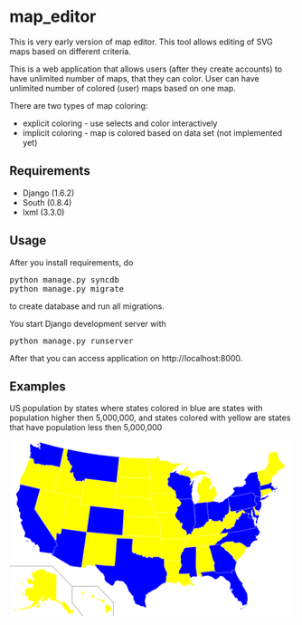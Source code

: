 map_editor
==========

This is very early version of map editor. This tool allows editing of SVG maps based on different criteria.

This is a web application that allows users (after they create accounts) to have unlimited number of maps, that they can color. User can have unlimited number of colored (user) maps based on one map.

There are two types of map coloring:
* explicit coloring - use selects and color interactively
* implicit coloring - map is colored based on data set (not implemented yet)

Requirements
------------
* Django (1.6.2)
* South (0.8.4)
* lxml (3.3.0)

Usage
-----

After you install requirements, do

<pre>
python manage.py syncdb
python manage.py migrate
</pre>

to create database and run all migrations.

You start Django development server with

<pre>
python manage.py runserver
</pre>

After that you can access application on http://localhost:8000.

Examples
--------

US population by states where states colored in blue are states with population higher then 5,000,000, and states colored with yellow are states that have population less then 5,000,000

![drawing](./examples/us_population.png)
